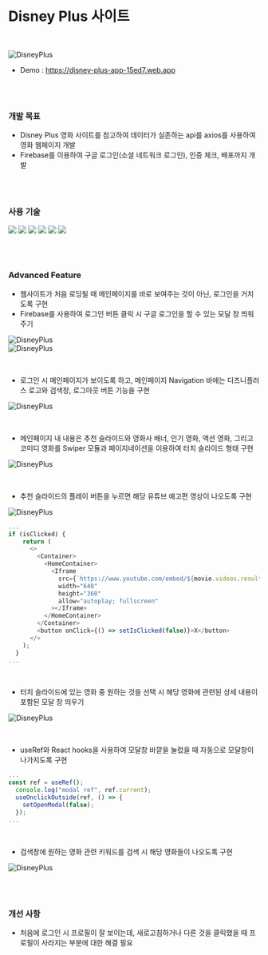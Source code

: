 # Disney Plus 사이트

<br/>

![DisneyPlus](https://github.com/eunbaming/Disney-plus/assets/110072947/a92a6710-1bc7-41a3-ab56-2a656e67379f)

+ Demo : https://disney-plus-app-15ed7.web.app

<br/>
<br/>

### 개발 목표

+ Disney Plus 영화 사이트를 참고하여 데이터가 실존하는 api를 axios를 사용하여 영화 웹페이지 개발
+ Firebase를 이용하여 구글 로그인(소셜 네트워크 로그인), 인증 체크, 배포까지 개발

<br/>
<br/>

### 사용 기술

<a href="#"><img src="https://img.shields.io/badge/HTML5-E34F26?style=flat-square&logo=HTML5&logoColor=white"/></a>
<a href="#"><img src="https://img.shields.io/badge/CSS3-1572B6?style=flat-square&logo=CSS3&logoColor=white"/></a>
<a href="#"><img src="https://img.shields.io/badge/React-61DAFB?style=flat-square&logo=React&logoColor=white"/></a>
<a href="#"><img src="https://img.shields.io/badge/React Router-CA4245?style=flat-square&logo=React Router&logoColor=white"/></a>
<a href="#"><img src="https://img.shields.io/badge/Firebase-FFCA28?style=flat-square&logo=Firebase&logoColor=white"/></a>
<a href="#"><img src="https://img.shields.io/badge/Axios-5A29E4?style=flat-square&logo=Axios&logoColor=white"/></a>

<br/>
<br/>

### Advanced Feature

+ 웹사이트가 처음 로딩될 때 메인페이지를 바로 보여주는 것이 아닌, 로그인을 거치도록 구현
+ Firebase를 사용하여 로그인 버튼 클릭 시 구글 로그인을 할 수 있는 모달 창 띄워주기

![DisneyPlus](https://github.com/eunbaming/Disney-plus/assets/110072947/a92a6710-1bc7-41a3-ab56-2a656e67379f)
<br/>
![DisneyPlus](https://github.com/eunbaming/Disney-plus/assets/110072947/6ee02cf2-b351-4cf5-a622-a4266b2eb692)

<br/>

+ 로그인 시 메인페이지가 보이도록 하고, 메인페이지 Navigation 바에는 디즈니플러스 로고와 검색창, 로그아웃 버튼 기능을 구현
  
![DisneyPlus](https://github.com/eunbaming/Disney-plus/assets/110072947/df77843d-6401-486a-a820-1ecfd33a7659)

<br/>

+ 메인페이지 내 내용은 추천 슬라이드와 영화사 배너, 인기 영화, 액션 영화, 그리고 코미디 영화를 Swiper 모듈과 페이지네이션을 이용하여 터치 슬라이드 형태 구현
  
![DisneyPlus](https://github.com/eunbaming/Disney-plus/assets/110072947/250b36a5-a689-4958-aefb-31fd100917a8)

<br/>

+ 추천 슬라이드의 플레이 버튼을 누르면 해당 유튜브 예고편 영상이 나오도록 구현
  
![DisneyPlus](https://github.com/eunbaming/Disney-plus/assets/110072947/305a9a2f-226a-43e8-b354-5caec59627e2)

```javascript
...
if (isClicked) {
    return (
      <>
        <Container>
          <HomeContainer>
            <Iframe
              src={`https://www.youtube.com/embed/${movie.videos.results[0].key}?controls=0&autoplay=1&loop=1&mute=1&playlist=${movie.videos.results[0].key}`}
              width="640"
              height="360"
              allow="autoplay; fullscreen"
            ></Iframe>
          </HomeContainer>
        </Container>
        <button onClick={() => setIsClicked(false)}>X</button>
      </>
    );
  }
...
```

<br/>

+ 터치 슬라이드에 있는 영화 중 원하는 것을 선택 시 해당 영화에 관련된 상세 내용이 포함된 모달 창 띄우기
  
![DisneyPlus](https://github.com/eunbaming/Disney-plus/assets/110072947/02b01dbe-b9e1-42ad-b359-8dc8d9c0f245)

<br/>

+ useRef와 React hooks을 사용하여 모달창 바깥을 눌렀을 때 자동으로 모달창이 나가지도록 구현

```javascript
...
const ref = useRef();
  console.log("modal ref", ref.current);
  useOnclickOutside(ref, () => {
    setOpenModal(false);
  });
...
```

<br/>

+ 검색창에 원하는 영화 관련 키워드를 검색 시 해당 영화들이 나오도록 구현

![DisneyPlus](https://github.com/eunbaming/Disney-plus/assets/110072947/47c05def-6993-4213-b6e9-66db63f0b14f)

<br/>
<br/>

### 개선 사항

+ 처음에 로그인 시 프로필이 잘 보이는데, 새로고침하거나 다른 것을 클릭했을 때 프로필이 사라지는 부분에 대한 해결 필요














